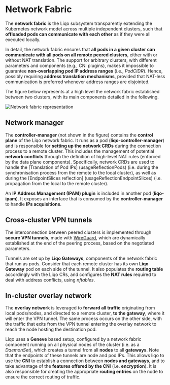 # Network Fabric

The **network fabric** is the Liqo subsystem transparently extending the Kubernetes network model across multiple independent clusters, such that **offloaded pods can communicate with each other** as if they were all executed locally.

In detail, the network fabric ensures that **all pods in a given cluster can communicate with all pods on all remote peered clusters**, either with or without NAT translation.
The support for arbitrary clusters, with different parameters and components (e.g., CNI plugins), makes it impossible to guarantee **non-overlapping pod IP address ranges** (i.e., *PodCIDR*).
Hence, possibly requiring **address translation mechanisms**, provided that NAT-less communication is preferred whenever address ranges are disjointed.

The figure below represents at a high level the network fabric established between two clusters, with its main components detailed in the following.

![Network fabric representation](/_static/images/features/network-fabric/network-fabric.drawio.svg)

## Network manager

The **controller-manager** (not shown in the figure) contains the **control plane** of the Liqo network fabric.
It runs as a pod (**liqo-controller-manager**) and is responsible for **setting up the network CRDs** during the connection process to a remote cluster.
This includes the management of potential **network conflicts** through the definition of high-level NAT rules (enforced by the data plane components).
Specifically, network CRDs are used to handle the [Translation of Pod IPs] (usageReflectionPods) (i.e. during the synchronisation process from the remote to the local cluster), as well as during the [EndpointSlices reflection] (usageReflectionEndpointSlices) (i.e. propagation from the local to the remote cluster).

An **IP Address Management (IPAM) plugin** is included in another pod (**liqo-ipam**).
It exposes an interface that is consumed by the **controller-manager** to handle **IPs acquisitions**.

## Cross-cluster VPN tunnels

The interconnection between peered clusters is implemented through **secure VPN tunnels**, made with [WireGuard](https://www.wireguard.com/), which are dynamically established at the end of the peering process, based on the negotiated parameters.

Tunnels are set up by **Liqo Gateways**, components of the network fabric that run as pods. Consider that each remote cluster has its own **Liqo Gateway** pod on each side of the tunnel.
It also populates the **routing table** accordingly with the Liqo CRs, and configures the **NAT rules** required to deal with address conflicts, using *nftables*.

## In-cluster overlay network

The **overlay network** is leveraged to **forward all traffic** originating from local pods/nodes, and directed to a remote cluster, **to the gateway**, where it will enter the VPN tunnel.
The same process occurs on the other side, with the traffic that exits from the VPN tunnel entering the overlay network to reach the node hosting the destination pod.

Liqo uses a **Geneve** based setup, configured by a network fabric component running on all physical nodes of the cluster (i.e. as a *DaemonSet*), which creates a tunnel from all **nodes** to all **gateways**.
Note that the endpoints of these tunnels are node and pod IPs. This allows liqo to use the **CNI** to establish a connection between **nodes and gateways**, and to take advantage of the **features offered by the CNI** (i.e. **encryption**).
It is also responsible for creating the appropriate **routing entries** on the node to ensure the correct routing of traffic.

